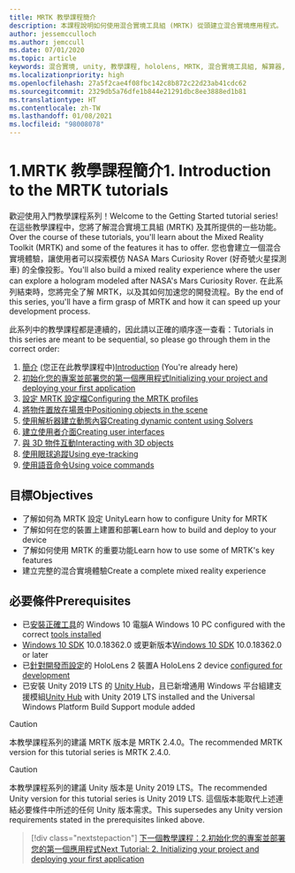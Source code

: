 ```yaml
---
title: MRTK 教學課程簡介
description: 本課程說明如何使用混合實境工具組 (MRTK) 從頭建立混合實境應用程式。
author: jessemcculloch
ms.author: jemccull
ms.date: 07/01/2020
ms.topic: article
keywords: 混合實境, unity, 教學課程, hololens, MRTK, 混合實境工具組, 解算器, 眼球追蹤, 語音命令
ms.localizationpriority: high
ms.openlocfilehash: 27a5f2cae4f08fbc142c8b872c22d23ab41cdc62
ms.sourcegitcommit: 2329db5a76dfe1b844e21291dbc8ee3888ed1b81
ms.translationtype: HT
ms.contentlocale: zh-TW
ms.lasthandoff: 01/08/2021
ms.locfileid: "98008078"
---
```

# <a name="1-introduction-to-the-mrtk-tutorials"></a><span data-ttu-id="3b1e9-104">1.MRTK 教學課程簡介</span><span class="sxs-lookup"><span data-stu-id="3b1e9-104">1. Introduction to the MRTK tutorials</span></span>

<span data-ttu-id="3b1e9-105">歡迎使用入門教學課程系列！</span><span class="sxs-lookup"><span data-stu-id="3b1e9-105">Welcome to the Getting Started tutorial series!</span></span> <span data-ttu-id="3b1e9-106">在這些教學課程中，您將了解混合實境工具組 (MRTK) 及其所提供的一些功能。</span><span class="sxs-lookup"><span data-stu-id="3b1e9-106">Over the course of these tutorials, you'll learn about the Mixed Reality Toolkit (MRTK) and some of the features it has to offer.</span></span> <span data-ttu-id="3b1e9-107">您也會建立一個混合實境體驗，讓使用者可以探索模仿 NASA Mars Curiosity Rover (好奇號火星探測車) 的全像投影。</span><span class="sxs-lookup"><span data-stu-id="3b1e9-107">You'll also build a mixed reality experience where the user can explore a hologram modeled after NASA's Mars Curiosity Rover.</span></span> <span data-ttu-id="3b1e9-108">在此系列結束時，您將完全了解 MRTK，以及其如何加速您的開發流程。</span><span class="sxs-lookup"><span data-stu-id="3b1e9-108">By the end of this series, you'll have a firm grasp of MRTK and how it can speed up your development process.</span></span>

<span data-ttu-id="3b1e9-109">此系列中的教學課程都是連續的，因此請以正確的順序逐一查看：</span><span class="sxs-lookup"><span data-stu-id="3b1e9-109">Tutorials in this series are meant to be sequential, so please go through them in the correct order:</span></span>

1. <span data-ttu-id="3b1e9-110">[簡介](mr-learning-base-01.md) (您正在此教學課程中)</span><span class="sxs-lookup"><span data-stu-id="3b1e9-110">[Introduction](mr-learning-base-01.md) (You're already here)</span></span>
2. [<span data-ttu-id="3b1e9-111">初始化您的專案並部署您的第一個應用程式</span><span class="sxs-lookup"><span data-stu-id="3b1e9-111">Initializing your project and deploying your first application</span></span>](mr-learning-base-02.md)
3. [<span data-ttu-id="3b1e9-112">設定 MRTK 設定檔</span><span class="sxs-lookup"><span data-stu-id="3b1e9-112">Configuring the MRTK profiles</span></span>](mr-learning-base-03.md)
4. [<span data-ttu-id="3b1e9-113">將物件置放在場景中</span><span class="sxs-lookup"><span data-stu-id="3b1e9-113">Positioning objects in the scene</span></span>](mr-learning-base-04.md)
5. [<span data-ttu-id="3b1e9-114">使用解析器建立動態內容</span><span class="sxs-lookup"><span data-stu-id="3b1e9-114">Creating dynamic content using Solvers</span></span>](mr-learning-base-05.md)
6. [<span data-ttu-id="3b1e9-115">建立使用者介面</span><span class="sxs-lookup"><span data-stu-id="3b1e9-115">Creating user interfaces</span></span>](mr-learning-base-06.md)
7. [<span data-ttu-id="3b1e9-116">與 3D 物件互動</span><span class="sxs-lookup"><span data-stu-id="3b1e9-116">Interacting with 3D objects</span></span>](mr-learning-base-07.md)
8. [<span data-ttu-id="3b1e9-117">使用眼球追蹤</span><span class="sxs-lookup"><span data-stu-id="3b1e9-117">Using eye-tracking</span></span>](mr-learning-base-08.md)
9. [<span data-ttu-id="3b1e9-118">使用語音命令</span><span class="sxs-lookup"><span data-stu-id="3b1e9-118">Using voice commands</span></span>](mr-learning-base-09.md)

## <a name="objectives"></a><span data-ttu-id="3b1e9-119">目標</span><span class="sxs-lookup"><span data-stu-id="3b1e9-119">Objectives</span></span>

* <span data-ttu-id="3b1e9-120">了解如何為 MRTK 設定 Unity</span><span class="sxs-lookup"><span data-stu-id="3b1e9-120">Learn how to configure Unity for MRTK</span></span>
* <span data-ttu-id="3b1e9-121">了解如何在您的裝置上建置和部署</span><span class="sxs-lookup"><span data-stu-id="3b1e9-121">Learn how to build and deploy to your device</span></span>
* <span data-ttu-id="3b1e9-122">了解如何使用 MRTK 的重要功能</span><span class="sxs-lookup"><span data-stu-id="3b1e9-122">Learn how to use some of MRTK's key features</span></span>
* <span data-ttu-id="3b1e9-123">建立完整的混合實境體驗</span><span class="sxs-lookup"><span data-stu-id="3b1e9-123">Create a complete mixed reality experience</span></span>

## <a name="prerequisites"></a><span data-ttu-id="3b1e9-124">必要條件</span><span class="sxs-lookup"><span data-stu-id="3b1e9-124">Prerequisites</span></span>

* <span data-ttu-id="3b1e9-125">已[安裝正確工具](../../install-the-tools.md)的 Windows 10 電腦</span><span class="sxs-lookup"><span data-stu-id="3b1e9-125">A Windows 10 PC configured with the correct [tools installed](../../install-the-tools.md)</span></span>
* <span data-ttu-id="3b1e9-126">[Windows 10 SDK](https://developer.microsoft.com/windows/downloads/windows-10-sdk/) 10.0.18362.0 或更新版本</span><span class="sxs-lookup"><span data-stu-id="3b1e9-126">[Windows 10 SDK](https://developer.microsoft.com/windows/downloads/windows-10-sdk/) 10.0.18362.0 or later</span></span>
* <span data-ttu-id="3b1e9-127">已[針對開發而設定](../../platform-capabilities-and-apis/using-visual-studio.md#enabling-developer-mode)的 HoloLens 2 裝置</span><span class="sxs-lookup"><span data-stu-id="3b1e9-127">A HoloLens 2 device [configured for development](../../platform-capabilities-and-apis/using-visual-studio.md#enabling-developer-mode)</span></span>
* <span data-ttu-id="3b1e9-128">已安裝 Unity 2019 LTS 的 <a href="https://docs.unity3d.com/Manual/GettingStartedInstallingHub.html" target="_blank">Unity Hub</a>，且已新增通用 Windows 平台組建支援模組</span><span class="sxs-lookup"><span data-stu-id="3b1e9-128"><a href="https://docs.unity3d.com/Manual/GettingStartedInstallingHub.html" target="_blank">Unity Hub</a> with Unity 2019 LTS installed and the Universal Windows Platform Build Support module added</span></span>

> [!CAUTION]
> <span data-ttu-id="3b1e9-129">本教學課程系列的建議 MRTK 版本是 MRTK 2.4.0。</span><span class="sxs-lookup"><span data-stu-id="3b1e9-129">The recommended MRTK version for this tutorial series is MRTK 2.4.0.</span></span>

> [!CAUTION]
> <span data-ttu-id="3b1e9-130">本教學課程系列的建議 Unity 版本是 Unity 2019 LTS。</span><span class="sxs-lookup"><span data-stu-id="3b1e9-130">The recommended Unity version for this tutorial series is Unity 2019 LTS.</span></span> <span data-ttu-id="3b1e9-131">這個版本能取代上述連結必要條件中所述的任何 Unity 版本需求。</span><span class="sxs-lookup"><span data-stu-id="3b1e9-131">This supersedes any Unity version requirements stated in the prerequisites linked above.</span></span>

> [!div class="nextstepaction"]
> [<span data-ttu-id="3b1e9-132">下一個教學課程：2.初始化您的專案並部署您的第一個應用程式</span><span class="sxs-lookup"><span data-stu-id="3b1e9-132">Next Tutorial: 2. Initializing your project and deploying your first application</span></span>](mr-learning-base-02.md)

